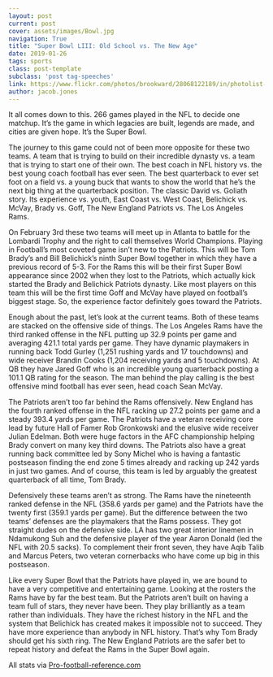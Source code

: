 ```yaml
---
layout: post
current: post
cover: assets/images/Bowl.jpg
navigation: True
title: "Super Bowl LIII: Old School vs. The New Age"
date: 2019-01-26
tags: sports
class: post-template
subclass: 'post tag-speeches'
link: https://www.flickr.com/photos/brookward/28068122189/in/photolist-JLhsRc-2cAeu7k-QsoCh3-2cvMys1-K7kfFz-2afHW2k-28uzpe2-Eqw5kH-JyxPGc-Fqos5y-22oQgvV-28QANwb-NQ12PH-Eu7zX2-22kA7Yv-2bcsfLr-NPZmYg-246o4xb-2bcsQdg-QBTNUx-2cAeUhV-2bcsQ4Z-249hNzX-27S7f2f-FWGVuC-25cjssb-2egpQWf-2bCiorw-M9t5wS-F5qQcL-JadScZ-GKMPab-22FqQWP-22XJaiN-PmV2xK-2bXp488-2cbNC5x-NPZUvz-236XEjj-262noj2-2d8m6yY-RB7DwY-29MT6qy-PLW33M-2aSpMwj-2d7Uo5T-2dE3WT6-2cUQAjX-29FJ7PL-2dW9dxM
author: jacob.jones
---
```

It all comes down to this. 266 games played in the NFL to decide one matchup. It’s the game in which legacies are built, legends are made, and cities are given hope. It’s the Super Bowl.

The journey to this game could not of been more opposite for these two teams. A team that is trying to build on their incredible dynasty vs. a team that is trying to start one of their own. The best coach in NFL history vs. the best young coach football has ever seen. The best quarterback to ever set foot on a field vs. a young buck that wants to show the world that he’s the next big thing at the quarterback position. The classic David vs. Goliath story. Its experience vs. youth, East Coast vs. West Coast, Belichick vs. McVay, Brady vs. Goff, The New England Patriots vs. The Los Angeles Rams.

On February 3rd these two teams will meet up in Atlanta to battle for the Lombardi Trophy and the right to call themselves World Champions. Playing in Football’s most coveted game isn’t new to the Patriots. This will be Tom Brady’s and Bill Belichick’s ninth Super Bowl together in which they have a previous record of 5-3. For the Rams this will be their first Super Bowl appearance since 2002 when they lost to the Patriots, which actually kick started the Brady and Belichick Patriots dynasty. Like most players on this team this will be the first time Goff and McVay have played on football’s biggest stage. So, the experience factor definitely goes toward the Patriots.

Enough about the past, let’s look at the current teams. Both of these teams are stacked on the offensive side of things. The Los Angeles Rams have the third ranked offense in the NFL putting up 32.9 points per game and averaging 421.1 total yards per game. They have dynamic playmakers in running back Todd Gurley (1,251 rushing yards and 17 touchdowns) and wide receiver Brandin Cooks (1,204 receiving yards and 5 touchdowns). At QB they have Jared Goff who is an incredible young quarterback posting a 101.1 QB rating for the season. The man behind the play calling is the best offensive mind football has ever seen, head coach Sean McVay.

The Patriots aren’t too far behind the Rams offensively. New England has the fourth ranked offense in the NFL racking up 27.2 points per game and a steady 393.4 yards per game. The Patriots have a veteran receiving core lead by future Hall of Famer Rob Gronkowski and the elusive wide receiver Julian Edelman. Both were huge factors in the AFC championship helping Brady convert on many key third downs. The Patriots also have a great running back committee led by Sony Michel who is having a fantastic postseason finding the end zone 5 times already and racking up 242 yards in just two games. And of course, this team is led by arguably the greatest quarterback of all time, Tom Brady.

Defensively these teams aren’t as strong. The Rams have the nineteenth ranked defense in the NFL (358.6 yards per game) and the Patriots have the twenty first (359.1 yards per game). But the difference between the two teams’ defenses are the playmakers that the Rams possess. They got straight dudes on the defensive side. LA has two great interior linemen in Ndamukong Suh and the defensive player of the year Aaron Donald (led the NFL with 20.5 sacks). To complement their front seven, they have Aqib Talib and Marcus Peters, two veteran cornerbacks who have come up big in this postseason.

Like every Super Bowl that the Patriots have played in, we are bound to have a very competitive and entertaining game. Looking at the rosters the Rams have by far the best team. But the Patriots aren’t built on having a team full of stars, they never have been. They play brilliantly as a team rather than individuals. They have the richest history in the NFL and the system that Belichick has created makes it impossible not to succeed. They have more experience than anybody in NFL history. That’s why Tom Brady should get his sixth ring. The New England Patriots are the safer bet to repeat history and defeat the Rams in the Super Bowl again.

  

All stats via [Pro-football-reference.com](http://pro-football-reference.com/)
